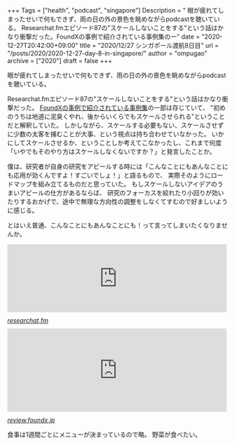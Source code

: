 +++
Tags = ["health", "podcast", "singapore"]
Description = " 眼が疲れてしまったせいで何もできず、雨の日の外の景色を眺めながらpodcastを聴いている。  Researchat.fmエピソード87の\"スケールしないことをする\"という話はかなり衝撃だった。FoundXの事例で紹介されている事例集の一"
date = "2020-12-27T20:42:00+09:00"
title = "2020/12/27 シンガポール渡航8日目"
url = "/posts/2020/2020-12-27-day-8-in-singapore/"
author = "ompugao"
archive = ["2020"]
draft = false
+++

<body>
<p>眼が疲れてしまったせいで何もできず、雨の日の外の景色を眺めながらpodcastを聴いている。</p>

<p>Researchat.fmエピソード87の"スケールしないことをする"という話はかなり衝撃だった。
<a href="https://review.foundx.jp/entry/do-things-that-dont-scale-cases">FoundXの事例で紹介されている事例集</a>の一部は存じていて、
"初めのうちは地道に泥臭くやれ、後からいくらでもスケールさせられる"ということだと解釈していた。
しかしながら、スケールする必要もない、スケールさせずに少数の太客を捕むことが大事、という視点は持ち合わせていなかった。
いかにしてスケールさせるか、ということしか考えてこなかったし、これまで何度「いやでもそのやり方はスケールしなくないですか？」と発言したことか。</p>

<p>僕は、研究者が自身の研究をアピールする時には「こんなことにもあんなことにも応用が効くんですよ！すごいでしょ！」と語るもので、
実際そのようにロードマップを組み立てるものだと思っていた。
もしスケールしないアイデアのうまいアピールの仕方があるならば、
研究のフォーカスを絞れたり小回りが効いたりするおかげで、途中で無理な方向性の調整をしなくてすむので好ましいように感じる。</p>

<p>とはいえ普通、こんなことにもあんなことにも！って言ってしまいたくなりませんか。</p>

<p><iframe src="https://hatenablog-parts.com/embed?url=https%3A%2F%2Fresearchat.fm%2Fepisode%2F87" title="87. Collecting Anti-patterns | Researchat.fm" class="embed-card embed-webcard" scrolling="no" frameborder="0" style="display: block; width: 100%; height: 155px; max-width: 500px; margin: 10px 0px;" loading="lazy"></iframe><cite class="hatena-citation"><a href="https://researchat.fm/episode/87">researchat.fm</a></cite>
<iframe src="https://hatenablog-parts.com/embed?url=https%3A%2F%2Freview.foundx.jp%2Fentry%2Fdo-things-that-dont-scale-cases" title="【事例集】 #スケールしないことをしよう  - FoundX Review - 起業家とスタートアップのためのノウハウ情報" class="embed-card embed-blogcard" scrolling="no" frameborder="0" style="display: block; width: 100%; height: 190px; max-width: 500px; margin: 10px 0px;" loading="lazy"></iframe><cite class="hatena-citation"><a href="https://review.foundx.jp/entry/do-things-that-dont-scale-cases">review.foundx.jp</a></cite></p>

<p>食事は1週間ごとにメニューが決まっているので略。
野菜が食べたい。</p>
</body>
